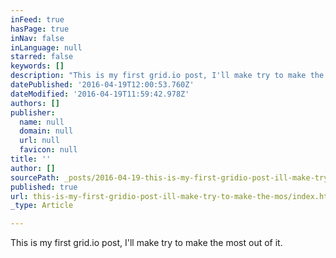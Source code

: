 ```yaml
---
inFeed: true
hasPage: true
inNav: false
inLanguage: null
starred: false
keywords: []
description: "This is my first grid.io post, I'll make try to make the most out of it."
datePublished: '2016-04-19T12:00:53.760Z'
dateModified: '2016-04-19T11:59:42.978Z'
authors: []
publisher:
  name: null
  domain: null
  url: null
  favicon: null
title: ''
author: []
sourcePath: _posts/2016-04-19-this-is-my-first-gridio-post-ill-make-try-to-make-the-mos.md
published: true
url: this-is-my-first-gridio-post-ill-make-try-to-make-the-mos/index.html
_type: Article

---
```

This is my first grid.io post, I'll make try to make the most out of it.